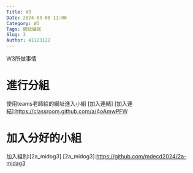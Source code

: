 ```yaml
---
Title: W3
Date: 2024-03-08 11:00
Category: W3
Tags: 網誌編寫
Slug: 3
Author: 41123122
---
```


W3所做事情

<!-- PELICAN_END_SUMMARY -->

# 進行分組
使用teams老師給的網址進入小組
[加入連結]
[加入連結]:https://classroom.github.com/a/4oAmwPFW

# 加入分好的小組
加入組別:[2a_midog3]
[2a_midog3]:https://github.com/mdecd2024/2a-midag3
